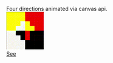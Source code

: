 Four directions animated via canvas api.  
![Four colors  (black, red, yellow, whitesmoke) inhabit 64x64 cartesian grid space. There is one color in each quadrant. The animation shifts the colors around counter-clockwise from quadrant to quadrant.](see.gif)  
[See](https://i-ght.github.io/four_directions/codex.html)
